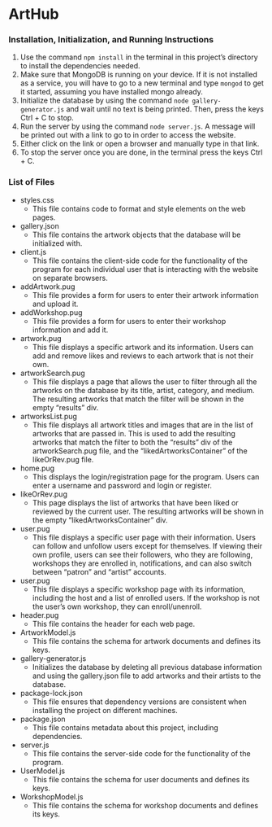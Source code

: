 # ArtHub

### Installation, Initialization, and Running Instructions
1. Use the command `npm install` in the terminal in this project’s directory to install the
dependencies needed.
2. Make sure that MongoDB is running on your device. If it is not installed as a service, you
will have to go to a new terminal and type `mongod` to get it started, assuming you have
installed mongo already.
3. Initialize the database by using the command `node gallery-generator.js` and wait until
no text is being printed. Then, press the keys Ctrl + C to stop.
4. Run the server by using the command `node server.js`. A message will be printed out
with a link to go to in order to access the website.
5. Either click on the link or open a browser and manually type in that link.
6. To stop the server once you are done, in the terminal press the keys Ctrl + C.


### List of Files
+ styles.css
    - This file contains code to format and style elements on the web pages.
+ gallery.json
    - This file contains the artwork objects that the database will be initialized with.
+ client.js
    - This file contains the client-side code for the functionality of the program for each individual user that is interacting with the website on separate browsers.
+ addArtwork.pug
    - This file provides a form for users to enter their artwork information and upload it.
+ addWorkshop.pug
    - This file provides a form for users to enter their workshop information and add it.
+ artwork.pug
    - This file displays a specific artwork and its information. Users can add and remove likes and reviews to each artwork that is not their own.
+ artworkSearch.pug
    - This file displays a page that allows the user to filter through all the artworks on the database by its title, artist, category, and medium. The resulting artworks that match the filter will be shown in the empty “results” div.
+ artworksList.pug
    - This file displays all artwork titles and images that are in the list of artworks that are passed in. This is used to add the resulting artworks that match the filter to both the “results” div of the artworkSearch.pug file, and the “likedArtworksContainer” of the likeOrRev.pug file.
+ home.pug
    - This displays the login/registration page for the program. Users can enter a username and password and login or register.
+ likeOrRev.pug
    - This page displays the list of artworks that have been liked or reviewed by the current user. The resulting artworks will be shown in the empty “likedArtworksContainer” div.
+ user.pug
    - This file displays a specific user page with their information. Users can follow and unfollow users except for themselves. If viewing their own profile, users can see their followers, who they are following, workshops they are enrolled in, notifications, and can also switch between “patron” and “artist” accounts.
+ user.pug
    - This file displays a specific workshop page with its information, including the host and a list of enrolled users. If the workshop is not the user’s own workshop, they can enroll/unenroll.
+ header.pug
    - This file contains the header for each web page.
+ ArtworkModel.js
    - This file contains the schema for artwork documents and defines its keys.
+ gallery-generator.js
    - Initializes the database by deleting all previous database information and using the gallery.json file to add artworks and their artists to the database.
+ package-lock.json
    - This file ensures that dependency versions are consistent when installing the project on different machines.
+ package.json
    - This file contains metadata about this project, including dependencies.
+ server.js
    - This file contains the server-side code for the functionality of the program.
+ UserModel.js
    - This file contains the schema for user documents and defines its keys.
+ WorkshopModel.js
    - This file contains the schema for workshop documents and defines its keys.
